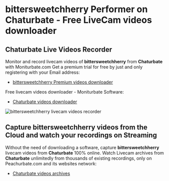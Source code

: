 # bittersweetchherry Performer on Chaturbate - Free LiveCam videos downloader

## Chaturbate Live Videos Recorder

Monitor and record livecam videos of **bittersweetchherry** from **Chaturbate** with Moniturbate.com
Get a premium trial for free by just and only registering with your Email address:
* [bittersweetchherry Premium videos downloader](https://moniturbate.com/request-demo-licence-key.html)

Free livecam videos downloader - Moniturbate Software:
* [Chaturbate videos downloader](https://moniturbate.com/moniturbate-download-software.html)

![bittersweetchherry livecam videos recorder](https://peachurnet.com/templates/moniturbate-software.png)


## Capture bittersweetchherry videos from the Cloud and watch your recordings on Streaming

Without the need of downloading a software, capture **bittersweetchherry** livecam videos from **Chaturbate** 100% online.
Watch Livecam archives from **Chaturbate** unlimitedly from thousands of existing recordings, only on Peachurbate.com and its websites network:
* [Chaturbate videos archives](https://peachurnet.com/)